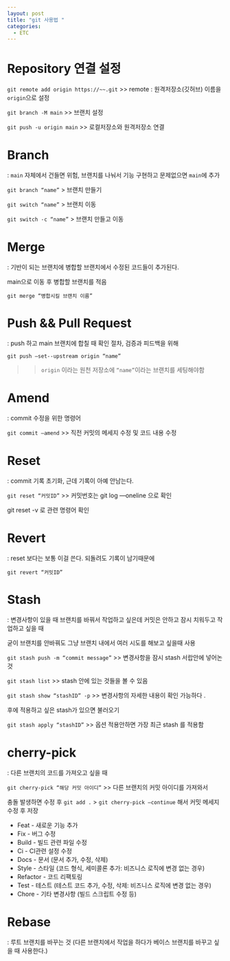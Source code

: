 ```yaml
---
layout: post
title: "git 사용법 "
categories:
  - ETC
---
```


# Repository 연결 설정

`git remote add origin https://~~.git` >> remote : 원격저장소(깃허브) 이름을 `origin`으로 설정

`git branch -M main` >> 브랜치 설정

`git push -u origin main` >> 로컬저장소와 원격저장소 연결

# Branch

: `main` 자체에서 건들면 위험, 브랜치를 나눠서 기능 구현하고 문제없으면 `main`에 추가

`git branch “name”` > 브랜치 만들기

`git switch “name”` > 브랜치 이동

`git switch -c “name”` > 브랜치 만들고 이동

# Merge

: 기반이 되는 브랜치에 병합할 브랜치에서 수정된 코드들이 추가된다.

main으로 이동 후 병합할 브랜치를 적음

`git merge “병합시킬 브랜치 이름”`

# Push && Pull Request

: push 하고 main 브랜치에 합칠 때 확인 절차, 검증과 피드백을 위해

`git push —set--upstream origin “name”`

> > `origin` 이라는 원천 저장소에 `“name”`이라는 브랜치를 세팅해야함

# Amend

: commit 수정을 위한 명령어

`git commit —amend` >> 직전 커밋의 메세지 수정 및 코드 내용 수정

# Reset

: commit 기록 초기화, 근데 기록이 아예 안남는다.

`git reset “커밋ID”` >> 커밋번호는 git log —oneline 으로 확인

git reset -v 로 관련 명령어 확인

# Revert

: reset 보다는 보통 이걸 쓴다. 되돌려도 기록이 남기때문에

`git revert “커밋ID”`

# Stash

: 변경사항이 있을 때 브랜치를 바꿔서 작업하고 싶은데 커밋은 안하고 잠시 치워두고 작업하고 싶을 때

굳이 브랜치를 안바꿔도 그냥 브랜치 내에서 여러 시도를 해보고 싶을때 사용

`git stash push -m “commit message”` >> 변경사항을 잠시 stash 서랍안에 넣어논 것

`git stash list` >> stash 안에 있는 것들을 볼 수 있음

`git stash show “stashID” -p` >> 변경사항의 자세한 내용이 확인 가능하다 .

후에 적용하고 싶은 stash가 있으면 불러오기

`git stash apply “stashID”` >> 옵션 적용안하면 가장 최근 stash 를 적용함

# cherry-pick

: 다른 브랜치의 코드를 가져오고 싶을 때

`git cherry-pick “해당 커밋 아이디”` >> 다른 브랜치의 커밋 아이디를 가져와서

충돌 발생하면 수정 후 `git add .` > `git cherry-pick —continue` 해서 커밋 메세지 수정 후 저장

- Feat - 새로운 기능 추가
- Fix - 버그 수정
- Build - 빌드 관련 파일 수정
- Ci - CI관련 설정 수정
- Docs - 문서 (문서 추가, 수정, 삭제)
- Style - 스타일 (코드 형식, 세미콜론 추가: 비즈니스 로직에 변경 없는 경우)
- Refactor - 코드 리팩토링
- Test - 테스트 (테스트 코드 추가, 수정, 삭제: 비즈니스 로직에 변경 없는 경우)
- Chore - 기타 변경사항 (빌드 스크립트 수정 등)

# Rebase

: 루트 브랜치를 바꾸는 것 (다른 브랜치에서 작업을 하다가 베이스 브랜치를 바꾸고 싶을 때 사용한다.)
